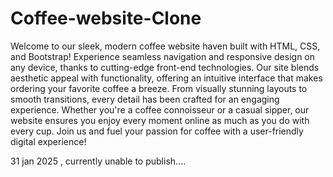 # Coffee-website-Clone

Welcome to our sleek, modern coffee website haven built with HTML, CSS, and Bootstrap! Experience seamless navigation and responsive design on any device, thanks to cutting-edge front-end technologies. Our site blends aesthetic appeal with functionality, offering an intuitive interface that makes ordering your favorite coffee a breeze. From visually stunning layouts to smooth transitions, every detail has been crafted for an engaging experience. Whether you're a coffee connoisseur or a casual sipper, our website ensures you enjoy every moment online as much as you do with every cup. Join us and fuel your passion for coffee with a user-friendly digital experience!



31 jan 2025 , currently unable to publish....
